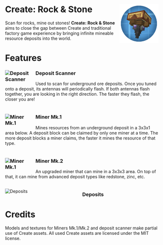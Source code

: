 # Create: Rock & Stone <img src=".idea/icon.png" align="right" height="128" />

Scan for rocks, mine out stones! **Create: Rock & Stone** aims to close the gap between Create and traditional factory game experience by bringing infinite mineable resource deposits into the world.

# Features

### Deposit Scanner <img src="https://cdn.modrinth.com/data/cached_images/e6dd2b3d6579bd95c716771df3802f2d4c3c7120.png" style="float: left;" alt="Deposit Scanner" width="100"/>
Used to scan for underground ore deposits. Once you tuned onto a deposit, its antennas will periodically flash. If both antennas flash together, you are looking in the right direction. The faster they flash, the closer you are! <br> <br>

### Miner Mk.1 <img src="https://cdn.modrinth.com/data/cached_images/defe48ff1a28800d96754140018f02d34e3285d2_0.webp" style="float: left;" alt="Miner Mk.1" width="100"/>
Mines resources from an underground deposit in a 3x3x1 area below. A deposit block can be claimed by only one miner at a time. The more deposit blocks a miner claims, the faster it mines the resource of that type. <br> <br>

### Miner Mk.2 <img src="https://cdn.modrinth.com/data/cached_images/9cfc694577f2fd0f0d0f444a8a7cc7b903515af2.png" style="float: left;" alt="Miner Mk.1" width="100"/>
An upgraded miner that can mine in a 3x3x3 area. On top of that, it can mine from advanced deposit types like redstone, zinc, etc. <br> <br>

<img src="https://cdn.modrinth.com/data/cached_images/04898e72e3f13ce006e05495c65cba2cbaccbac4.png" style="float: left;" alt="Deposits"/>
<center> <h3>Deposits</h3> </center>

# Credits

Models and textures for Miners Mk.1/Mk.2 and deposit scanner make partial use of Create assets. All used Create assets are licensed under the MIT license.
